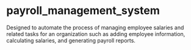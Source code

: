 # payroll_management_system
 Designed to automate the process of managing employee salaries  and related tasks for an organization such as adding employee  information, calculating salaries, and generating payroll reports. 
